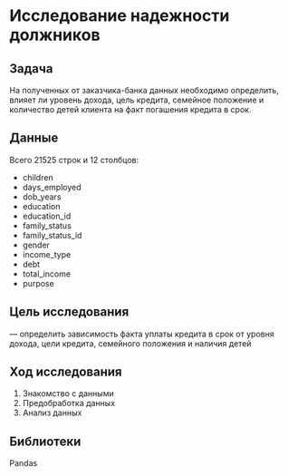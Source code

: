 # Исследование надежности должников

## Задача
На полученных от заказчика-банка данных необходимо определить, влияет ли уровень дохода, цель кредита, семейное положение и количество детей клиента на факт погашения кредита в срок.

## Данные

Всего 21525 строк и 12 столбцов:

* children
* days_employed
* dob_years
* education
* education_id
* family_status
* family_status_id
* gender
* income_type
* debt
* total_income
* purpose

## Цель исследования
 — определить зависимость факта уплаты кредита в срок от уровня дохода, цели кредита, семейного положения и наличия детей

## Ход исследования

1. Знакомство с данными 
2. Предобработка данных
3. Анализ данных

## Библиотеки 
Pandas
